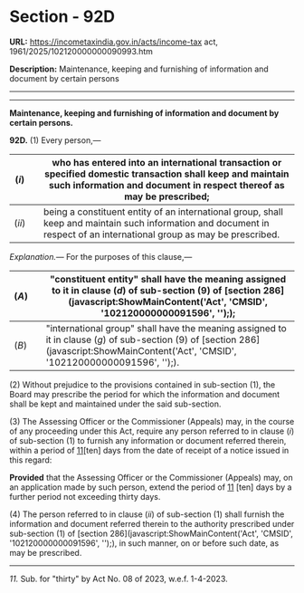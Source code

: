 # Section - 92D

**URL:** https://incometaxindia.gov.in/acts/income-tax act, 1961/2025/102120000000090993.htm

**Description:** Maintenance, keeping and furnishing of information and document by certain persons

---

****  
  
**Maintenance, keeping and furnishing of information and document by certain persons.**

**92D.** (1) Every person,—

(_i_)|  |  who has entered into an international transaction or specified domestic transaction shall keep and maintain such information and document in respect thereof as may be prescribed;  
---|---|---  
(_ii_)|  |  being a constituent entity of an international group, shall keep and maintain such information and document in respect of an international group as may be prescribed.  
  
_Explanation.—_ For the purposes of this clause,—

(_A_)|  |  "constituent entity" shall have the meaning assigned to it in clause (_d_) of sub-section (9) of [section 286](javascript:ShowMainContent\('Act', 'CMSID', '102120000000091596', ''\););  
---|---|---  
(_B_)|  |  "international group" shall have the meaning assigned to it in clause (_g_) of sub-section (9) of [section 286](javascript:ShowMainContent\('Act', 'CMSID', '102120000000091596', ''\);).  
  
(2) Without prejudice to the provisions contained in sub-section (1), the Board may prescribe the period for which the information and document shall be kept and maintained under the said sub-section.

(3) The Assessing Officer or the Commissioner (Appeals) may, in the course of any proceeding under this Act, require any person referred to in clause (_i_) of sub-section (1) to furnish any information or document referred therein, within a period of [11](javascript:ShowFootnote\('fn11'\);)[ten] days from the date of receipt of a notice issued in this regard:

**Provided** that the Assessing Officer or the Commissioner (Appeals) may, on an application made by such person, extend the period of [11](javascript:ShowFootnote\('fn11'\);) [ten] days by a further period not exceeding thirty days.

(4) The person referred to in clause (_ii_) of sub-section (1) shall furnish the information and document referred therein to the authority prescribed under sub-section (1) of [section 286](javascript:ShowMainContent\('Act', 'CMSID', '102120000000091596', ''\);), in such manner, on or before such date, as may be prescribed.

* * *

_11._ Sub. for "thirty" by Act No. 08 of 2023, w.e.f. 1-4-2023.